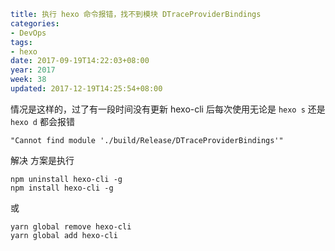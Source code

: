 ```yaml
title: 执行 hexo 命令报错，找不到模块 DTraceProviderBindings
categories:
- DevOps
tags:
- hexo
date: 2017-09-19T14:22:03+08:00
year: 2017
week: 38
updated: 2017-12-19T14:25:54+08:00
```

情况是这样的，过了有一段时间没有更新 hexo-cli 后每次使用无论是 `hexo s` 还是 `hexo d` 都会报错

```text
"Cannot find module './build/Release/DTraceProviderBindings'"
```

 <!-- more --> 

解决 方案是执行

```
npm uninstall hexo-cli -g
npm install hexo-cli -g
```

或

```
yarn global remove hexo-cli
yarn global add hexo-cli
```